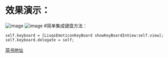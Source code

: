 # 效果演示：
![image](https://github.com/LMMIsGood/LiuqsEmoticonkeyboard/blob/master/LiuqsEmoticonkeyboard/ExhibitionImages/%E6%BC%94%E7%A4%BA.gif)
![image](https://github.com/LMMIsGood/LiuqsEmoticonkeyboard/blob/master/LiuqsEmoticonkeyboard/ExhibitionImages/%E6%BC%94%E7%A4%BA2.gif)
#简单集成键盘方法：
```
self.keyboard = [LiuqsEmoticonKeyBoard showKeyBoardInView:self.view];
self.keyboard.delegate = self;  

```
[简书地址](http://www.jianshu.com/p/d30be01c858f)
